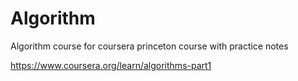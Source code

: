# Algorithm
Algorithm course for coursera princeton course with practice notes

https://www.coursera.org/learn/algorithms-part1
